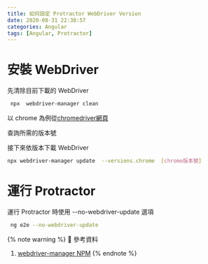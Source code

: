 ```yaml
---
title: 如何設定 Protractor WebDriver Version
date: 2020-08-31 22:38:57
categories: Angular
tags: [Angular, Protractor]
---
```


# 安裝 WebDriver
先清除目前下載的 WebDriver

<!--more-->

```bash 
 npx  webdriver-manager clean
```
 
以 chrome 為例從[chromedriver網頁](http://chromedriver.chromium.org/)
 
查詢所需的版本號
 
接下來依版本下載 WebDriver
 
```bash
npx webdriver-manager update  --versions.chrome  [chrome版本號]
```
# 運行 Protractor
運行 Protractor 時使用 --no-webdriver-update 選項
 
```bash
 ng e2e --no-webdriver-update
```

{% note warning %}
📜 參考資料
1. [webdriver-manager NPM](https://www.npmjs.com/package/webdriver-manager)
{% endnote %}